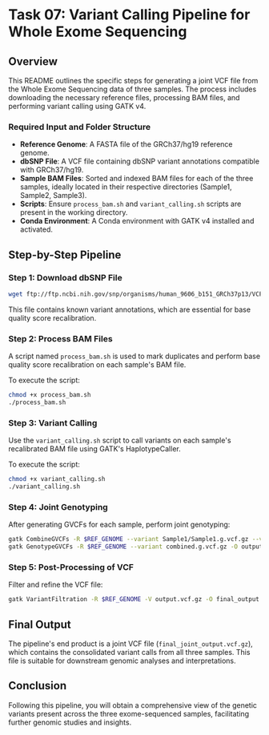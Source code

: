 # Task 07: Variant Calling Pipeline for Whole Exome Sequencing

## Overview
This README outlines the specific steps for generating a joint VCF file from the Whole Exome Sequencing data of three samples. The process includes downloading the necessary reference files, processing BAM files, and performing variant calling using GATK v4.
### Required Input and Folder Structure
- **Reference Genome**: A FASTA file of the GRCh37/hg19 reference genome. 
- **dbSNP File**: A VCF file containing dbSNP variant annotations compatible with GRCh37/hg19.
- **Sample BAM Files**: Sorted and indexed BAM files for each of the three samples, ideally located in their respective directories (Sample1, Sample2, Sample3).
- **Scripts**: Ensure `process_bam.sh` and `variant_calling.sh` scripts are present in the working directory.
- **Conda Environment**: A Conda environment with GATK v4 installed and activated.

## Step-by-Step Pipeline

### Step 1: Download dbSNP File
```bash
wget ftp://ftp.ncbi.nih.gov/snp/organisms/human_9606_b151_GRCh37p13/VCF/00-All.vcf.gz
```
This file contains known variant annotations, which are essential for base quality score recalibration.

### Step 2: Process BAM Files
A script named `process_bam.sh` is used to mark duplicates and perform base quality score recalibration on each sample's BAM file.

To execute the script:
```bash
chmod +x process_bam.sh
./process_bam.sh
```

### Step 3: Variant Calling
Use the `variant_calling.sh` script to call variants on each sample's recalibrated BAM file using GATK's HaplotypeCaller.

To execute the script:
```bash
chmod +x variant_calling.sh
./variant_calling.sh
```

### Step 4: Joint Genotyping
After generating GVCFs for each sample, perform joint genotyping:
```bash
gatk CombineGVCFs -R $REF_GENOME --variant Sample1/Sample1.g.vcf.gz --variant Sample2/Sample2.g.vcf.gz --variant Sample3/Sample3.g.vcf.gz -O combined.g.vcf.gz
gatk GenotypeGVCFs -R $REF_GENOME --variant combined.g.vcf.gz -O output.vcf.gz
```

### Step 5: Post-Processing of VCF
Filter and refine the VCF file:
```bash
gatk VariantFiltration -R $REF_GENOME -V output.vcf.gz -O final_output.vcf.gz
```

## Final Output

The pipeline's end product is a joint VCF file (`final_joint_output.vcf.gz`), which contains the consolidated variant calls from all three samples. This file is suitable for downstream genomic analyses and interpretations.

## Conclusion

Following this pipeline, you will obtain a comprehensive view of the genetic variants present across the three exome-sequenced samples, facilitating further genomic studies and insights.
